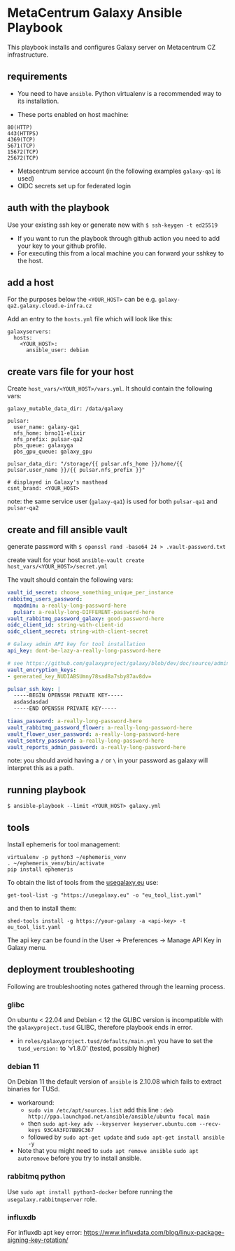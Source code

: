 # MetaCentrum Galaxy Ansible Playbook

This playbook installs and configures Galaxy server on Metacentrum CZ infrastructure.

## requirements

- You need to have `ansible`. Python virtualenv is a recommended way to its installation.

- These ports enabled on host machine:
```
80(HTTP)
443(HTTPS)
4369(TCP)
5671(TCP)
15672(TCP)
25672(TCP)
```

- Metacentrum service account (in the following examples `galaxy-qa1` is used)
- OIDC secrets set up for federated login

## auth with the playbook

Use your existing ssh key or generate new with `$ ssh-keygen -t ed25519`

- If you want to run the playbook through github action you need to add your key to your github profile.
- For executing this from a local machine you can forward your sshkey to the host.

## add a host

For the purposes below the `<YOUR_HOST>` can be e.g. `galaxy-qa2.galaxy.cloud.e-infra.cz`

Add an entry to the `hosts.yml` file which will look like this:

```
galaxyservers:
  hosts:
    <YOUR_HOST>:
      ansible_user: debian
```

## create vars file for your host

Create `host_vars/<YOUR_HOST>/vars.yml`. It should contain the following vars:

```
galaxy_mutable_data_dir: /data/galaxy

pulsar:
  user_name: galaxy-qa1
  nfs_home: brno11-elixir
  nfs_prefix: pulsar-qa2
  pbs_queue: galaxyqa
  pbs_gpu_queue: galaxy_gpu

pulsar_data_dir: "/storage/{{ pulsar.nfs_home }}/home/{{ pulsar.user_name }}/{{ pulsar.nfs_prefix }}"

# displayed in Galaxy's masthead
csnt_brand: <YOUR_HOST>
```

note: the same service user (`galaxy-qa1`) is used for both `pulsar-qa1` and `pulsar-qa2`

## create and fill ansible vault

generate password with `$ openssl rand -base64 24 > .vault-password.txt`

create vault for your host `ansible-vault create host_vars/<YOUR_HOST>/secret.yml`

The vault should contain the following vars:

```yml
vault_id_secret: choose_something_unique_per_instance
rabbitmq_users_password:
  mqadmin: a-really-long-password-here
  pulsar: a-really-long-DIFFERENT-password-here
vault_rabbitmq_password_galaxy: good-password-here
oidc_client_id: string-with-client-id
oidc_client_secret: string-with-client-secret

# Galaxy admin API key for tool installation
api_key: dont-be-lazy-a-really-long-password-here

# see https://github.com/galaxyproject/galaxy/blob/dev/doc/source/admin/special_topics/vault.md
vault_encryption_keys:
- generated_key_NUDIABSUmny78sad8a7sby87av8dv=

pulsar_ssh_key: |
  -----BEGIN OPENSSH PRIVATE KEY-----
  asdasdasdad
  -----END OPENSSH PRIVATE KEY-----

tiaas_password: a-really-long-password-here
vault_rabbitmq_password_flower: a-really-long-password-here
vault_flower_user_password: a-really-long-password-here
vault_sentry_password: a-really-long-password-here
vault_reports_admin_password: a-really-long-password-here
```
note: you should avoid having a `/` or `\` in your password as galaxy will interpret this as a path.

## running playbook
`$ ansible-playbook --limit <YOUR_HOST> galaxy.yml`

## tools

Install ephemeris for tool management:
```
virtualenv -p python3 ~/ephemeris_venv
. ~/ephemeris_venv/bin/activate
pip install ephemeris
```
To obtain the list of tools from the [usegalaxy.eu](https://usegalaxy.eu) use:
```
get-tool-list -g "https://usegalaxy.eu" -o "eu_tool_list.yaml"
```
and then to install them:
```
shed-tools install -g https://your-galaxy -a <api-key> -t eu_tool_list.yaml
```
The api key can be found in the User -> Preferences -> Manage API Key in Galaxy menu.

## deployment troubleshooting

Following are troubleshooting notes gathered through the learning process.

### glibc

On ubuntu < 22.04 and Debian < 12 the GLIBC version is incompatible with the ```galaxyproject.tusd``` GLIBC, therefore playbook ends in error.
- in `roles/galaxyproject.tusd/defaults/main.yml` you have to set the `tusd_version:` to 'v1.8.0' (tested, possibly higher)

### debian 11

On Debian 11 the default version of `ansible` is 2.10.08 which fails to extract binaries for TUSd.
- workaround:
  - `sudo vim /etc/apt/sources.list` add this line : `deb http://ppa.launchpad.net/ansible/ansible/ubuntu focal main`
  - then `sudo apt-key adv --keyserver keyserver.ubuntu.com --recv-keys 93C4A3FD7BB9C367`
  - followed by `sudo apt-get update` and `sudo apt-get install ansible -y`
- Note that you might need to `sudo apt remove ansible` `sudo apt autoremove` before you try to install ansible.

### rabbitmq python

Use `sudo apt install python3-docker` before running the `usegalaxy.rabbitmqserver` role.

### influxdb

For influxdb apt key error: https://www.influxdata.com/blog/linux-package-signing-key-rotation/

